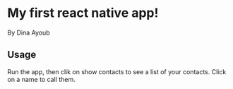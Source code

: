 # My first react native app!

By Dina Ayoub

## Usage

Run the app, then clik on show contacts to see a list of your contacts. Click on a name to call them.